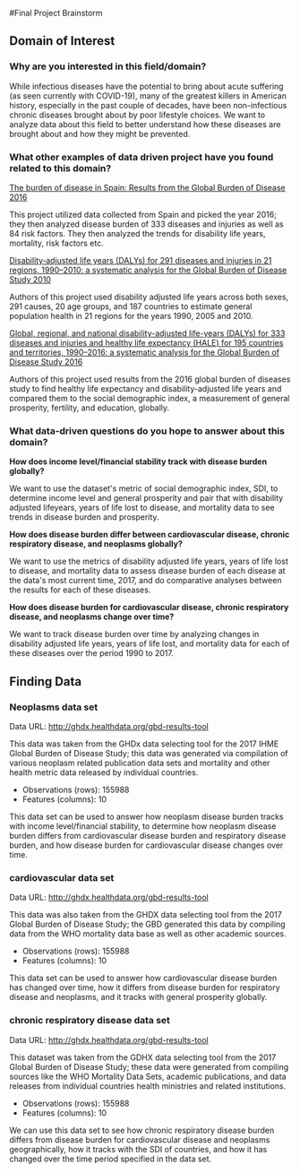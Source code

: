 #Final Project Brainstorm

## Domain of Interest

### Why are you interested in this field/domain?

While infectious diseases have the potential to bring about acute suffering (as seen currently with COVID-19), many of the greatest killers in American history, especially in the past couple of decades, have been non-infectious chronic diseases brought about by poor lifestyle choices. We want to analyze data about this field to better understand how these diseases are brought about and how they might be prevented.

### What other examples of data driven project have you found related to this domain?

[The burden of disease in Spain: Results from the Global Burden of Disease 2016](http://www.healthdata.org/research-article/burden-disease-spain-results-global-burden-disease-2016)

This project utilized data collected from Spain and picked the year 2016; they then analyzed disease burden of 333 diseases and injuries as well as 84 risk factors. They then analyzed the trends for disability life years, mortality, risk factors etc.  

[Disability‐adjusted life years (DALYs) for 291 diseases and injuries in 21 regions, 1990–2010: a systematic analysis for the Global Burden of Disease Study 2010](http://www.healthdata.org/research-article/disability%E2%80%90adjusted-life-years-dalys-291-diseases-and-injuries-21-regions-1990%E2%80%932010)

Authors of this project used disability adjusted life years across both sexes, 291 causes, 20 age groups, and 187 countries to estimate general population health in 21 regions for the years 1990, 2005 and 2010.

[Global, regional, and national disability-adjusted life-years (DALYs) for 333 diseases and injuries and healthy life expectancy (HALE) for 195 countries and territories, 1990–2016: a systematic analysis for the Global Burden of Disease Study 2016](http://www.healthdata.org/research-article/global-regional-and-national-disability-adjusted-life-years-dalys-333-diseases-and)

Authors of this project used results from the 2016 global burden of diseases study to find healthy life expectancy and disability-adjusted life years and compared them to the social demographic index, a measurement of general prosperity, fertility, and education, globally.

### What data-driven questions do you hope to answer about this domain?

**How does income level/financial stability track with disease burden globally?**

We want to use the dataset's metric of social demographic index, SDI, to determine income level and general prosperity and pair that with disability adjusted lifeyears, years of life lost to disease, and mortality data to see trends in disease burden and prosperity.  

**How does disease burden differ between cardiovascular disease, chronic respiratory disease, and neoplasms globally?**

We want to use the metrics of disability adjusted life years, years of life lost to disease, and mortality data to assess disease burden of each disease at the data's most current time, 2017, and do comparative analyses between the results for each of these diseases.

**How does disease burden for cardiovascular disease, chronic respiratory disease, and neoplasms change over time?**

We want to track disease burden over time by analyzing changes in disability adjusted life years, years of life lost, and mortality data for each of these diseases over the period 1990 to 2017.

## Finding Data

### Neoplasms data set
Data URL: http://ghdx.healthdata.org/gbd-results-tool

This data was taken from the GHDx data selecting tool for the 2017 IHME Global Burden of Disease Study; this data was generated via compilation of various neoplasm related publication data sets and mortality and other health metric data released by individual countries.

- Observations (rows): 155988
- Features (columns): 10

This data set can be used to answer how neoplasm disease burden tracks with income level/financial stability, to determine how neoplasm disease burden differs from cardiovascular disease burden and respiratory disease burden, and how disease burden for cardiovascular disease changes over time.

### cardiovascular data set
Data URL: http://ghdx.healthdata.org/gbd-results-tool

This data was also taken from the GHDX data selecting tool from the 2017 Global Burden of Disease Study; the GBD generated this data by compiling data from the WHO mortality data base as well as other academic sources.

- Observations (rows): 155988
- Features (columns): 10

This data set can be used to answer how cardiovascular disease burden has changed over time, how it differs from disease burden for respiratory disease and neoplasms, and it tracks with general prosperity globally.

### chronic respiratory disease data set
Data URL: http://ghdx.healthdata.org/gbd-results-tool

This dataset was taken from the GDHX data selecting tool from the 2017 Global Burden of Disease Study; these data were generated from compiling sources like the WHO Mortality Data Sets, academic publications, and data releases from individual countries health ministries and related institutions.

- Observations (rows): 155988
- Features (columns): 10

We can use this data set to see how chronic respiratory disease burden differs from disease burden for cardiovascular disease and neoplasms geographically, how it tracks with the SDI of countries, and how it has changed over the time period specified in the data set.

